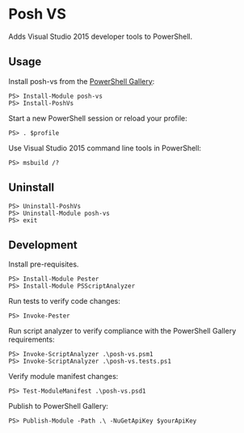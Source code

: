 # Posh VS

Adds Visual Studio 2015 developer tools to PowerShell. 

## Usage

Install posh-vs from the [PowerShell Gallery](https://www.powershellgallery.com/packages/posh-vs):
``` 
PS> Install-Module posh-vs
PS> Install-PoshVs
``` 

Start a new PowerShell session or reload your profile:
``` 
PS> . $profile
```

Use Visual Studio 2015 command line tools in PowerShell:
``` 
PS> msbuild /?
```

## Uninstall

``` 
PS> Uninstall-PoshVs
PS> Uninstall-Module posh-vs
PS> exit
```

## Development

Install pre-requisites.
``` 
PS> Install-Module Pester
PS> Install-Module PSScriptAnalyzer
```

Run tests to verify code changes:
``` 
PS> Invoke-Pester
```

Run script analyzer to verify compliance with the PowerShell Gallery requirements:
``` 
PS> Invoke-ScriptAnalyzer .\posh-vs.psm1
PS> Invoke-ScriptAnalyzer .\posh-vs.tests.ps1
```

Verify module manifest changes: 
```
PS> Test-ModuleManifest .\posh-vs.psd1
```

Publish to PowerShell Gallery:
```
PS> Publish-Module -Path .\ -NuGetApiKey $yourApiKey
```
